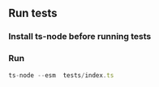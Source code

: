 ## Run tests

### Install ts-node before running tests

### Run
```js
ts-node --esm  tests/index.ts
```